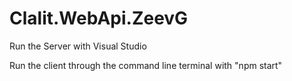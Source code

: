 # Clalit.WebApi.ZeevG

Run the Server with Visual Studio

Run the client through the command line terminal with "npm start"
